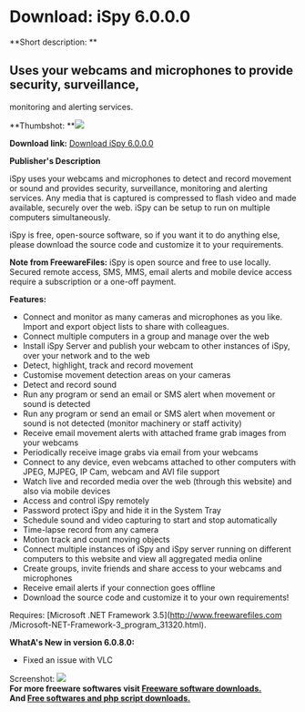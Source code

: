 # Download: iSpy 6.0.0.0

**Short description: **

## Uses your webcams and microphones to provide security, surveillance,
monitoring and alerting services.

  
**Thumbshot: **![](http://www.freewarefiles.com/screenshot/ispy_md.jpg)   
  
**Download link:** [Download iSpy 6.0.0.0](http://freesoftwares.boysofts.com/ISpy_program_59587.html)  
  

**Publisher's Description**  
  

iSpy uses your webcams and microphones to detect and record movement or sound
and provides security, surveillance, monitoring and alerting services. Any
media that is captured is compressed to flash video and made available,
securely over the web. iSpy can be setup to run on multiple computers
simultaneously.

iSpy is free, open-source software, so if you want it to do anything else,
please download the source code and customize it to your requirements.

**Note from FreewareFiles:** iSpy is open source and free to use locally. Secured remote access, SMS, MMS, email alerts and mobile device access require a subscription or a one-off payment.

**Features:**

  * Connect and monitor as many cameras and microphones as you like. Import and export object lists to share with colleagues. 
  * Connect multiple computers in a group and manage over the web 
  * Install iSpy Server and publish your webcam to other instances of iSpy, over your network and to the web 
  * Detect, highlight, track and record movement 
  * Customise movement detection areas on your cameras 
  * Detect and record sound 
  * Run any program or send an email or SMS alert when movement or sound is detected 
  * Run any program or send an email or SMS alert when movement or sound is not detected (monitor machinery or staff activity) 
  * Receive email movement alerts with attached frame grab images from your webcams 
  * Periodically receive image grabs via email from your webcams 
  * Connect to any device, even webcams attached to other computers with JPEG, MJPEG, IP Cam, webcam and AVI file support 
  * Watch live and recorded media over the web (through this website) and also via mobile devices 
  * Access and control iSpy remotely 
  * Password protect iSpy and hide it in the System Tray 
  * Schedule sound and video capturing to start and stop automatically 
  * Time-lapse record from any camera 
  * Motion track and count moving objects 
  * Connect multiple instances of iSpy and iSpy server running on different computers to this website and view all aggregated media online 
  * Create groups, invite friends and share access to your webcams and microphones 
  * Receive email alerts if your connection goes offline 
  * Download the source code and customize it to your own requirements! 

Requires: [Microsoft .NET Framework 3.5](http://www.freewarefiles.com
/Microsoft-NET-Framework-3_program_31320.html).

**WhatA's New in version 6.0.8.0:**

  * Fixed an issue with VLC 

  
  
Screenshot: ![](http://www.freewarefiles.com/screenshot/ispy.jpg)  
**For more freeware softwares visit [Freeware software downloads.](http://freesoftwares.boysofts.com/)**   
**And [Free softwares and php script downloads.](http://www.boysofts.com/)**

